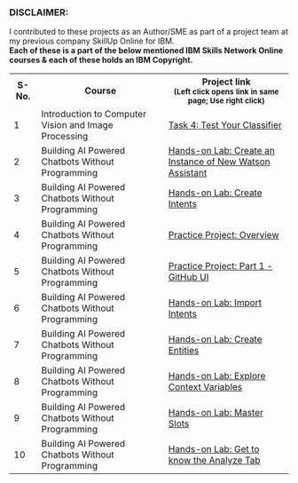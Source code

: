 
<h3>DISCLAIMER: </h3>
<p>  I contributed to these projects as an Author/SME as part of a project team at my previous company SkillUp Online for IBM. <br>
  <b> Each of these is a part of the below mentioned IBM Skills Network Online courses & each of these holds an IBM Copyright. </b>
</p>


<table>
  
  <tr>
    <th>S-No. </th>
    <th> Course </th>
    <th> Project link  <br> <sub> (Left click opens link in same page; Use right click) </sub> </th>
  </tr>

<tr>
      <td> 1 </td>
    <td>Introduction to Computer Vision and Image Processing</td>
    <td>  <a href='https://cf-courses-data.s3.us.cloud-object-storage.appdomain.cloud/IBMDeveloperSkillsNetwork-CV0101EN-SkillsNetwork/labs/FinalProject-SKO/task4workaround.md.html?origin=www.coursera.org' target='_blank'> Task 4: Test Your Classifier </a></td>
</tr>


<tr>
    <td> 2 </td>
   <td>Building AI Powered Chatbots Without Programming</td>
    <td>  <a href='https://cf-courses-data.s3.us.cloud-object-storage.appdomain.cloud/IBMDeveloperSkillsNetwork-CB0103EN-SkillsNetwork/labs/Module1/Introduction_of_the_new_experience_on_Watson_Assist.md.html?origin=www.coursera.org' target='_blank'> Hands-on Lab: Create an Instance of New Watson Assistant </a></td>
</tr>
  
<tr>
  <td> 3 </td>
  <td>Building AI Powered Chatbots Without Programming</td>
  <td>  <a href='https://cf-courses-data.s3.us.cloud-object-storage.appdomain.cloud/IBMDeveloperSkillsNetwork-CB0103EN-SkillsNetwork/labs/Module2/Lab_2_Create_Intents.md.html?origin=www.coursera.org' target='_blank'> Hands-on Lab: Create Intents </a></td>
</tr>

<tr>
    <td> 4 </td>
   <td> Building AI Powered Chatbots Without Programming </td>
    <td>  <a href='https://cf-courses-data.s3.us.cloud-object-storage.appdomain.cloud/IBM-CD0131EN-SkillsNetwork/labs/Practice_Project/scenario_and_overview.md.html' target='_blank'> Practice Project: Overview </a></td>
</tr>

<tr>
    <td> 5 </td>
   <td> Building AI Powered Chatbots Without Programming </td>
    <td>  <a href='https://cf-courses-data.s3.us.cloud-object-storage.appdomain.cloud/IBM-CD0131EN-SkillsNetwork/labs/Practice_Project/Part_1.md.html' target='_blank'> Practice Project: Part 1 - GitHub UI </a></td>
</tr>

<tr>
    <td> 6 </td>
   <td> Building AI Powered Chatbots Without Programming </td>
    <td>  <a href='https://cf-courses-data.s3.us.cloud-object-storage.appdomain.cloud/IBMDeveloperSkillsNetwork-CB0103EN-SkillsNetwork/labs/Module2/Lab_3_Import_Intents.md.html?origin=www.coursera.org'> Hands-on Lab: Import Intents </a></td>
</tr>

<tr>
    <td> 7 </td>
      <td>Building AI Powered Chatbots Without Programming</td>
    <td>  <a href='https://cf-courses-data.s3.us.cloud-object-storage.appdomain.cloud/IBMDeveloperSkillsNetwork-CB0103EN-SkillsNetwork/labs/Module3/Lab_4_Create_Entities.md.html?origin=www.coursera.org' target='_blank'> Hands-on Lab: Create Entities </a></td>
</tr>

<tr>
    <td> 8 </td>
      <td>Building AI Powered Chatbots Without Programming</td>
    <td>  <a href='https://cf-courses-data.s3.us.cloud-object-storage.appdomain.cloud/IBMDeveloperSkillsNetwork-CB0103EN-SkillsNetwork/labs/Module6/Lab%2010_%20Explore%20Context%20Variables.md.html?origin=www.coursera.org' target='_blank'> Hands-on Lab: Explore Context Variables </a></td>
</tr>

<tr>
    <td> 9 </td>
      <td>Building AI Powered Chatbots Without Programming</td>
    <td>  <a href='https://cf-courses-data.s3.us.cloud-object-storage.appdomain.cloud/IBMDeveloperSkillsNetwork-CB0103EN-SkillsNetwork/labs/Module6/Lab11_MasterSlots.md.html?origin=www.coursera.org' target='_blank'> Hands-on Lab: Master Slots </a></td>
</tr>

<tr>
    <td> 10 </td>
      <td>Building AI Powered Chatbots Without Programming</td>
    <td>  <a href='https://cf-courses-data.s3.us.cloud-object-storage.appdomain.cloud/IBMDeveloperSkillsNetwork-CB0103EN-SkillsNetwork/labs/Module7/CB0103_Module7_Lab_13_Get_to_know_the_Analytics_tab.md.html?origin=www.coursera.org' target='_blank'> Hands-on Lab: Get to know the Analyze Tab </a></td>
</tr>


  
</table>
